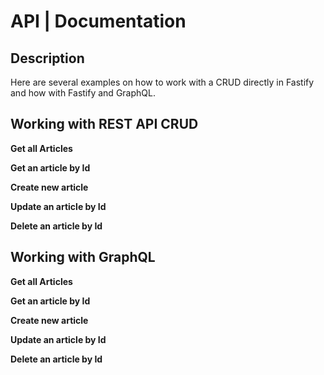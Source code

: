# API | Documentation

## Description

Here are several examples on how to work with a CRUD directly in Fastify and how with Fastify and GraphQL.

## Working with REST API CRUD

**Get all Articles**

**Get an article by Id**

**Create new article**

**Update an article by Id**

**Delete an article by Id**

## Working with GraphQL

**Get all Articles**

**Get an article by Id**

**Create new article**

**Update an article by Id**

**Delete an article by Id**